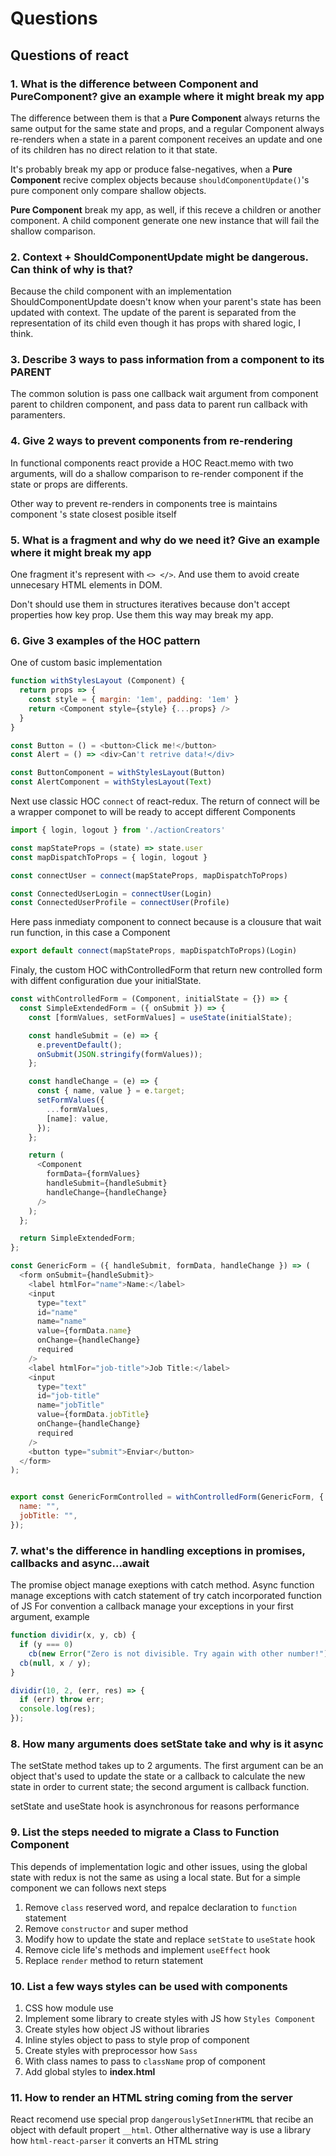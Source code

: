 # Questions

## Questions of react

### 1. What is the difference between Component and PureComponent? give an example where it might break my app

The difference between them is that a __Pure Component__ always returns the same output for the same state and props, and a regular Component always re-renders when a state in a parent component receives an update and one of its children has no direct relation to it that state.

It's probably break my app or produce false-negatives, when a __Pure Component__ recive complex objects because `shouldComponentUpdate()`'s pure component only compare shallow objects.

__Pure Component__ break my app, as well, if this receve a children or another component. A child component generate one new instance that will fail the shallow comparison.

### 2. Context + ShouldComponentUpdate might be dangerous. Can think of why is that?

Because the child component with an implementation ShouldComponentUpdate doesn't know when your parent's state has been updated with context. The update of the parent is separated from the representation of its child even though it has props with shared logic, I think.

### 3. Describe 3 ways to pass information from a component to its PARENT

The common solution is pass one callback wait argument from component parent to children component, and pass data to parent run callback with paramenters.

### 4. Give 2 ways to prevent components from re-rendering

In functional components react provide a HOC React.memo with two arguments, will do a shallow comparison to re-render component if the state or props are differents.

Other way to prevent re-renders in components tree is maintains component 's state closest posible itself

### 5. What is a fragment and why do we need it? Give an example where it might break my app

One fragment it's represent with `<> </>`. And use them to avoid create unnecesary HTML elements in DOM.

Don't should use them in structures iteratives because don't accept properties how key prop. Use them this way may break my app.

### 6. Give 3 examples of the HOC pattern

One of custom basic implementation

```js
function withStylesLayout (Component) {
  return props => {
    const style = { margin: '1em', padding: '1em' }
    return <Component style={style} {...props} />
  }
}

const Button = () = <button>Click me!</button>
const Alert = () => <div>Can't retrive data!</div>

const ButtonComponent = withStylesLayout(Button)
const AlertComponent = withStylesLayout(Text)
```

Next use classic HOC `connect` of react-redux.
The return of connect will be a wrapper componet to will be ready to accept different Components

```js
import { login, logout } from './actionCreators'

const mapStateProps = (state) => state.user
const mapDispatchToProps = { login, logout }

const connectUser = connect(mapStateProps, mapDispatchToProps)

const ConnectedUserLogin = connectUser(Login)
const ConnectedUserProfile = connectUser(Profile)
```

Here pass inmediaty component to connect because is a clousure that wait run function, in this case a Component

```js
export default connect(mapStateProps, mapDispatchToProps)(Login)
```

Finaly, the custom HOC withControlledForm that return new controlled form with diffent configuration due your initialState.

```js
const withControlledForm = (Component, initialState = {}) => {
  const SimpleExtendedForm = ({ onSubmit }) => {
    const [formValues, setFormValues] = useState(initialState);

    const handleSubmit = (e) => {
      e.preventDefault();
      onSubmit(JSON.stringify(formValues));
    };

    const handleChange = (e) => {
      const { name, value } = e.target;
      setFormValues({
        ...formValues,
        [name]: value,
      });
    };

    return (
      <Component
        formData={formValues}
        handleSubmit={handleSubmit}
        handleChange={handleChange}
      />
    );
  };

  return SimpleExtendedForm;
};

const GenericForm = ({ handleSubmit, formData, handleChange }) => (
  <form onSubmit={handleSubmit}>
    <label htmlFor="name">Name:</label>
    <input
      type="text"
      id="name"
      name="name"
      value={formData.name}
      onChange={handleChange}
      required
    />
    <label htmlFor="job-title">Job Title:</label>
    <input
      type="text"
      id="job-title"
      name="jobTitle"
      value={formData.jobTitle}
      onChange={handleChange}
      required
    />
    <button type="submit">Enviar</button>
  </form>
);


export const GenericFormControlled = withControlledForm(GenericForm, {
  name: "",
  jobTitle: "",
});
```

### 7. what's the difference in handling exceptions in promises, callbacks and async...await

The promise object manage exeptions with catch method.
Async function manage exceptions with catch statement of try catch incorporated function of JS
For convention a callback manage your exceptions in your first argument, example

```js
function dividir(x, y, cb) {
  if (y === 0)
    cb(new Error("Zero is not divisible. Try again with other number!"));
  cb(null, x / y);
}

dividir(10, 2, (err, res) => {
  if (err) throw err;
  console.log(res);
});
```

### 8. How many arguments does setState take and why is it async

The setState method takes up to 2 arguments. The first argument can be an object that's used to update the state or a callback to calculate the new state in order to current state; the second argument is callback function.

setState and useState hook is asynchronous for reasons performance

### 9. List the steps needed to migrate a Class to Function Component

This depends of implementation logic and other issues, using the global state with redux is not the same as using a local state. But for a simple component we can follows next steps

1. Remove `class` reserved word, and repalce declaration to `function` statement
2. Remove `constructor` and super method
3. Modify how to update the state and replace `setState` to `useState` hook
4. Remove cicle life's methods and implement `useEffect` hook
5. Replace `render` method to return statement

### 10. List a few ways styles can be used with components

1. CSS how module use
2. Implement some library to create styles with JS how `Styles Component`
3. Create styles how object JS without libraries
4. Inline styles object to pass to style prop of component
5. Create styles with preprocessor how `Sass`
6. With class names to pass to `className` prop of component
7. Add global styles to __index.html__

### 11. How to render an HTML string coming from the server

React recomend use special prop `dangerouslySetInnerHTML` that recibe an object with default propert `__html`. Other althernative way is use a library how `html-react-parser` it converts an HTML string
